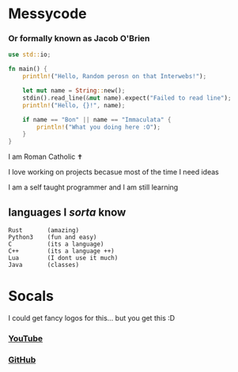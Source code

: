 # Messycode

### Or formally known as Jacob O'Brien

``` rust
use std::io;

fn main() {
    println!("Hello, Random perosn on that Interwebs!");

    let mut name = String::new();
    stdin().read_line(&mut name).expect("Failed to read line");
    println!("Hello, {}!", name);

    if name == "Bon" || name == "Immaculata" {
        println!("What you doing here :O");
    }
}
```
I am Roman Catholic ✝️ 

I love working on projects becasue most of the time I need ideas 

I am a self taught programmer and I am still learning 



## languages I *sorta* know
```
Rust       (amazing)
Python3    (fun and easy)
C          (its a language)
C++        (its a language ++)
Lua        (I dont use it much)
Java       (classes)
```




# Socals 

I could get fancy logos for this... but you get this :D

### [YouTube](https://www.youtube.com/channel/UCfqJ_DJfVm7xdT37XILd9lw) 

### [GitHub](https://github.com/messycode0)





